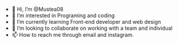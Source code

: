 - 👋 Hi, I’m @Mustea08
- 👀 I’m interested in Programing and coding
- 🌱 I’m currently learning Front-end developer and web design
- 💞️ I’m looking to collaborate on working with a team and individual
- 📫 How to reach me through email and instagram.

<!---
Mustea08/Mustea08 is a ✨ special ✨ repository because its `README.md` (this file) appears on your GitHub profile.
You can click the Preview link to take a look at your changes.
--->
